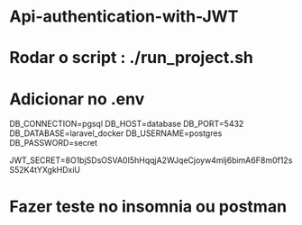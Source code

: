 # Api-authentication-with-JWT

# Rodar o script : ./run_project.sh

# Adicionar no .env

DB_CONNECTION=pgsql
DB_HOST=database
DB_PORT=5432
DB_DATABASE=laravel_docker
DB_USERNAME=postgres
DB_PASSWORD=secret

JWT_SECRET=8O1bjSDsOSVA0I5hHqqjA2WJqeCjoyw4mlj6bimA6F8m0f12sS52K4tYXgkHDxiU

# Fazer teste no insomnia ou postman
